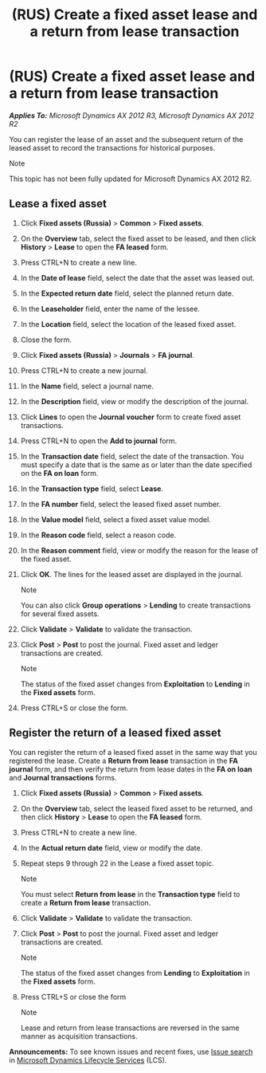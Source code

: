 ﻿---
title: (RUS) Create a fixed asset lease and a return from lease transaction
TOCTitle: (RUS) Create a fixed asset lease and a return from lease transaction
ms:assetid: 4ed19934-55ba-409c-8121-1f50dcf15ec1
ms:mtpsurl: https://technet.microsoft.com/en-us/library/JJ665372(v=AX.60)
ms:contentKeyID: 49387460
ms.date: 04/18/2014
mtps_version: v=AX.60
---

# (RUS) Create a fixed asset lease and a return from lease transaction 


_**Applies To:** Microsoft Dynamics AX 2012 R3, Microsoft Dynamics AX 2012 R2_

You can register the lease of an asset and the subsequent return of the leased asset to record the transactions for historical purposes.


> [!NOTE]
> <P>This topic has not been fully updated for Microsoft Dynamics AX 2012 R2.</P>



## Lease a fixed asset

1.  Click **Fixed assets (Russia)** \> **Common** \> **Fixed assets**.

2.  On the **Overview** tab, select the fixed asset to be leased, and then click **History** \> **Lease** to open the **FA leased** form.

3.  Press CTRL+N to create a new line.

4.  In the **Date of lease** field, select the date that the asset was leased out.

5.  In the **Expected return date** field, select the planned return date.

6.  In the **Leaseholder** field, enter the name of the lessee.

7.  In the **Location** field, select the location of the leased fixed asset.

8.  Close the form.

9.  Click **Fixed assets (Russia)** \> **Journals** \> **FA journal**.

10. Press CTRL+N to create a new journal.

11. In the **Name** field, select a journal name.

12. In the **Description** field, view or modify the description of the journal.

13. Click **Lines** to open the **Journal voucher** form to create fixed asset transactions.

14. Press CTRL+N to open the **Add to journal** form.

15. In the **Transaction date** field, select the date of the transaction. You must specify a date that is the same as or later than the date specified on the **FA on loan** form.

16. In the **Transaction type** field, select **Lease**.

17. In the **FA number** field, select the leased fixed asset number.

18. In the **Value model** field, select a fixed asset value model.

19. In the **Reason code** field, select a reason code.

20. In the **Reason comment** field, view or modify the reason for the lease of the fixed asset.

21. Click **OK**. The lines for the leased asset are displayed in the journal.
    

    > [!NOTE]
    > <P>You can also click <STRONG>Group operations</STRONG> &gt; <STRONG>Lending</STRONG> to create transactions for several fixed assets.</P>



22. Click **Validate** \> **Validate** to validate the transaction.

23. Click **Post** \> **Post** to post the journal. Fixed asset and ledger transactions are created.
    

    > [!NOTE]
    > <P>The status of the fixed asset changes from <STRONG>Exploitation</STRONG> to <STRONG>Lending</STRONG> in the <STRONG>Fixed assets</STRONG> form.</P>



24. Press CTRL+S or close the form.

## Register the return of a leased fixed asset

You can register the return of a leased fixed asset in the same way that you registered the lease. Create a **Return from lease** transaction in the **FA journal** form, and then verify the return from lease dates in the **FA on loan** and **Journal transactions** forms.

1.  Click **Fixed assets (Russia)** \> **Common** \> **Fixed assets**.

2.  On the **Overview** tab, select the leased fixed asset to be returned, and then click **History** \> **Lease** to open the **FA leased** form.

3.  Press CTRL+N to create a new line.

4.  In the **Actual return date** field, view or modify the date.

5.  Repeat steps 9 through 22 in the Lease a fixed asset topic.
    

    > [!NOTE]
    > <P>You must select <STRONG>Return from lease</STRONG> in the <STRONG>Transaction type</STRONG> field to create a <STRONG>Return from lease</STRONG> transaction.</P>



6.  Click **Validate** \> **Validate** to validate the transaction.

7.  Click **Post** \> **Post** to post the journal. Fixed asset and ledger transactions are created.
    

    > [!NOTE]
    > <P>The status of the fixed asset changes from <STRONG>Lending</STRONG> to <STRONG>Exploitation</STRONG> in the <STRONG>Fixed assets</STRONG> form.</P>



8.  Press CTRL+S or close the form
    

    > [!NOTE]
    > <P>Lease and return from lease transactions are reversed in the same manner as acquisition transactions.</P>


  
**Announcements:** To see known issues and recent fixes, use [Issue search](http://go.microsoft.com/fwlink/?linkid=389258) in [Microsoft Dynamics Lifecycle Services](http://go.microsoft.com/fwlink/?linkid=306505) (LCS).

